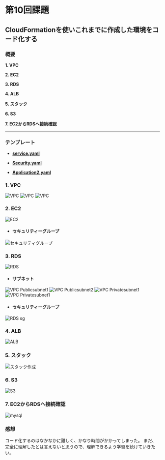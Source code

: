 # 第10回課題

## **CloudFormation**を使いこれまでに作成した環境をコード化する

### 概要

**1. VPC**

**2. EC2**

**3. RDS**

**4. ALB**

**5. スタック**

**6. S3**

**7. EC2からRDSへ接続確認**

* * *

### テンプレート

-  [**service.yaml**](CloudFormation/service.yaml)

-  [**Security.yaml**](CloudFormation/Security.yaml)

-  [**Application2.yaml**](CloudFormation/Application2.yaml)

 
### **1. VPC**

 ![VPC](images/lecture10/VPC1.png)
 ![VPC](images/lecture10/VPC2.png)
 ![VPC](images/lecture10/VPC3.png)

### **2. EC2**

 ![EC2](images/lecture10/EC2.png)

- #### セキュリティーグループ

![セキュリティグループ](images/lecture10/セキュリティグループ.png)


### **3. RDS**
    
 ![RDS](images/lecture10/RDS.png)

- #### サブネット

 ![VPC Publicsubnet1](images/lecture10/Publicsubnet1.png)
 ![VPC Publicsubnet2](images/lecture10/Publicsubnet2.png)
 ![VPC Privatesubnet1](images/lecture10/Privatesubnet1.png)
 ![VPC Privatesubnet1](images/lecture10/Privatesubnet2.png)

- #### セキュリティーグループ

 ![RDS sg](images/lecture10/RDSセキュリティグループ.png)


### **4. ALB**

 ![ALB](images/lecture10/ALB.png)

### **5. スタック**

 ![スタック作成](images/lecture10/スタック.png)


### **6. S3**

 ![S3](images/lecture10/S3.png)


### **7. EC2からRDSへ接続確認**

 ![mysql](images/lecture10/EC2からRDSへ接続確認.png)  


### **感想**
コード化するのはなかなかに難しく、かなり時間がかかってしまった。
まだ、完全に理解したとは言えないと思うので、理解できるよう学習を続けていきたい。
